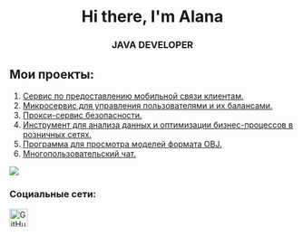 <div id="header" align="Center">
    <h1>Hi there, I'm  Alana </h1>
    <h3>JAVA DEVELOPER</h3>
</div>

## Мои проекты:
1. [Cервис по предоставлению мобильной связи клиентам.](https://github.com/Allnnel/MobileWave)
2. [Микросервис для управления пользователями и их балансами.](https://github.com/Allnnel/User-Balance-Service)
3. [Прокси-сервис безопасности.](https://github.com/Allnnel/SecureRestProxy)
4. [Инструмент для анализа данных и оптимизации бизнес-процессов в розничных сетях.](https://github.com/Allnnel/RetailAnalytics)
5. [Программа для просмотра моделей формата OBJ.](https://github.com/Allnnel/3DViewer)
6. [Многопользовательский чат.](https://github.com/Allnnel/MultiUserChat)

<div align="left">
        <img src="https://media3.giphy.com/media/v1.Y2lkPTc5MGI3NjExeW82ajdoY202aWh4bXpxMDduYzg1dXVqdnVhb3FvejV3YXdwNDE2OSZlcD12MV9pbnRlcm5hbF9naWZfYnlfaWQmY3Q9Zw/QDjpIL6oNCVZ4qzGs7/giphy.gif" />
</div>

### Социальные сети:

<div align="left">
  <a href="https://t.me/allnnel" target="_blank" rel="noreferrer">
        <img src="https://upload.wikimedia.org/wikipedia/commons/thumb/8/82/Telegram_logo.svg/1200px-Telegram_logo.svg.png" width="32" height="32" alt="GitHub" />
</div>
